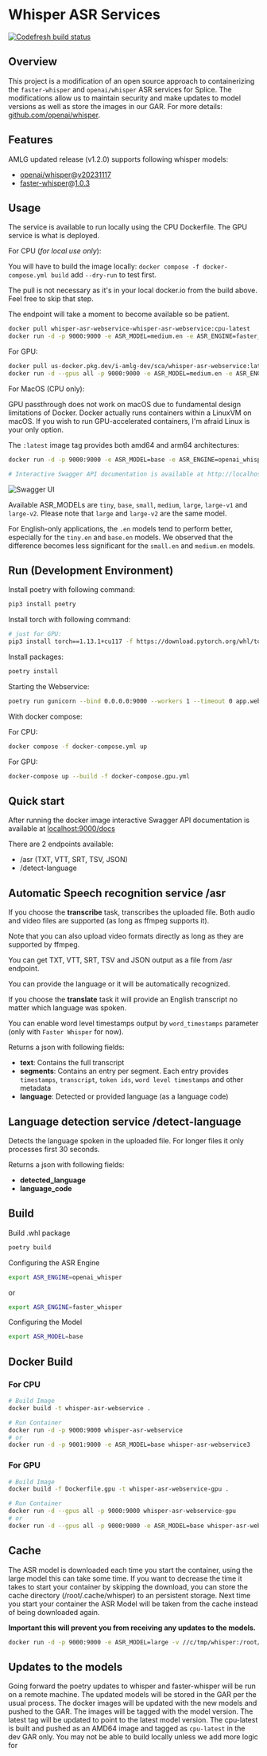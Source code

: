 # Whisper ASR Services

[![Codefresh build status]( https://g.codefresh.io/api/badges/pipeline/cbsiamlg/cbsiamlg%2Fwhisper-asr-webservice%2Fwhisper-asr-webservice?type=cf-1&key=eyJhbGciOiJIUzI1NiJ9.NWE2NjU5NDNjNjNkMzkwMDAxZjY4YmIy.TIFye2w47MUSn6ruP7AgrKo9PWqkwKlQvr1prmnFyJM)]( https://g.codefresh.io/pipelines/edit/new/builds?id=64b58efa9dca5a5131770ca0&pipeline=whisper-asr-webservice&projects=cbsiamlg%2Fwhisper-asr-webservice&projectId=64b58ee7b6d08d68e09da010)

## Overview

This project is a modification of an open source approach to containerizing the `faster-whisper` and `openai/whisper` ASR services for Splice. The modifications allow us to maintain security and make updates to model versions as well as store the images in our GAR. For more details: [github.com/openai/whisper](https://github.com/openai/whisper/).

## Features

AMLG updated release (v1.2.0) supports following whisper models:

- [openai/whisper](https://github.com/openai/whisper)@[v20231117](https://github.com/openai/whisper/releases/tag/v20231117)
- [faster-whisper](https://github.com/guillaumekln/faster-whisper)@[1.0.3](https://github.com/guillaumekln/faster-whisper/releases/tag/v1.0.3)

## Usage

The service is available to run locally using the CPU Dockerfile. The GPU service is what is deployed.

For CPU (_for local use only_):

You will have to build the image locally:
`docker compose -f docker-compose.yml build` add `--dry-run` to test first.

The pull is not necessary as it's in your local docker.io
from the build above. Feel free to skip that step.

The endpoint will take a moment to become available so be patient.

```sh
docker pull whisper-asr-webservice-whisper-asr-webservice:cpu-latest
docker run -d -p 9000:9000 -e ASR_MODEL=medium.en -e ASR_ENGINE=faster_whisper whisper-asr-webservice-whisper-asr-webservice:cpu-latest
```

For GPU:

```sh
docker pull us-docker.pkg.dev/i-amlg-dev/sca/whisper-asr-webservice:latest
docker run -d --gpus all -p 9000:9000 -e ASR_MODEL=medium.en -e ASR_ENGINE=faster_whisper us-docker.pkg.dev/i-amlg-dev/sca/whisper-asr-webservice:latest
```

For MacOS (CPU only):

GPU passthrough does not work on macOS due to fundamental design limitations of Docker. Docker actually runs containers within a LinuxVM on macOS. If you wish to run GPU-accelerated containers, I'm afraid Linux is your only option.

The `:latest` image tag provides both amd64 and arm64 architectures:

```sh
docker run -d -p 9000:9000 -e ASR_MODEL=base -e ASR_ENGINE=openai_whisper whisper-asr-webservice-whisper-asr-webservice:cpu-latest
```

```sh
# Interactive Swagger API documentation is available at http://localhost:9000/docs
```

![Swagger UI](https://github.com/cbsiamlg/whisper-asr-webservice/blob/main/docs/assets/img/swagger-ui.png?raw=true)

Available ASR_MODELs are `tiny`, `base`, `small`, `medium`, `large`, `large-v1` and `large-v2`. Please note that `large` and `large-v2` are the same model.

For English-only applications, the `.en` models tend to perform better, especially for the `tiny.en` and `base.en` models. We observed that the difference becomes less significant for the `small.en` and `medium.en` models.

## Run (Development Environment)

Install poetry with following command:

```sh
pip3 install poetry
```

Install torch with following command:

```sh
# just for GPU:
pip3 install torch==1.13.1+cu117 -f https://download.pytorch.org/whl/torch
```

Install packages:

```sh
poetry install
```

Starting the Webservice:

```sh
poetry run gunicorn --bind 0.0.0.0:9000 --workers 1 --timeout 0 app.webservice:app -k uvicorn.workers.UvicornWorker
```

With docker compose:

For CPU:

```sh
docker compose -f docker-compose.yml up
```

For GPU:

```sh
docker-compose up --build -f docker-compose.gpu.yml
```

## Quick start

After running the docker image interactive Swagger API documentation is available at [localhost:9000/docs](http://localhost:9000/docs)

There are 2 endpoints available:

- /asr (TXT, VTT, SRT, TSV, JSON)
- /detect-language

## Automatic Speech recognition service /asr

If you choose the **transcribe** task, transcribes the uploaded file. Both audio and video files are supported (as long as ffmpeg supports it).

Note that you can also upload video formats directly as long as they are supported by ffmpeg.

You can get TXT, VTT, SRT, TSV and JSON output as a file from /asr endpoint.

You can provide the language or it will be automatically recognized.

If you choose the **translate** task it will provide an English transcript no matter which language was spoken.

You can enable word level timestamps output by `word_timestamps` parameter (only with `Faster Whisper` for now).

Returns a json with following fields:

- **text**: Contains the full transcript
- **segments**: Contains an entry per segment. Each entry provides `timestamps`, `transcript`, `token ids`, `word level timestamps` and other metadata
- **language**: Detected or provided language (as a language code)

## Language detection service /detect-language

Detects the language spoken in the uploaded file. For longer files it only processes first 30 seconds.

Returns a json with following fields:

- **detected_language**
- **language_code**

## Build

Build .whl package

```sh
poetry build
```

Configuring the ASR Engine

```sh
export ASR_ENGINE=openai_whisper
```

or

```sh
export ASR_ENGINE=faster_whisper
```

Configuring the Model

```sh
export ASR_MODEL=base
```

## Docker Build

### For CPU

```sh
# Build Image
docker build -t whisper-asr-webservice .

# Run Container
docker run -d -p 9000:9000 whisper-asr-webservice
# or
docker run -d -p 9001:9000 -e ASR_MODEL=base whisper-asr-webservice3
```

### For GPU

```sh
# Build Image
docker build -f Dockerfile.gpu -t whisper-asr-webservice-gpu .

# Run Container
docker run -d --gpus all -p 9000:9000 whisper-asr-webservice-gpu
# or
docker run -d --gpus all -p 9000:9000 -e ASR_MODEL=base whisper-asr-webservice-gpu
```

## Cache

The ASR model is downloaded each time you start the container, using the large model this can take some time. If you want to decrease the time it takes to start your container by skipping the download, you can store the cache directory (/root/.cache/whisper) to an persistent storage. Next time you start your container the ASR Model will be taken from the cache instead of being downloaded again.

**Important this will prevent you from receiving any updates to the models.**

```sh
docker run -d -p 9000:9000 -e ASR_MODEL=large -v //c/tmp/whisper:/root/.cache/whisper onerahmet/openai-whisper-asr-webservice:latest
```

## Updates to the models

Going forward the poetry updates to whisper and faster-whisper will be run on a remote machine. The updated models will be stored in the GAR per the usual process. The docker images will be updated with the new models and pushed to the GAR. The images will be tagged with the model version. The latest tag will be updated to point to the latest model version. The cpu-latest is built and pushed as an AMD64 image and tagged as `cpu-latest` in the dev GAR only. You may not be able to build locally unless we add more logic for 
